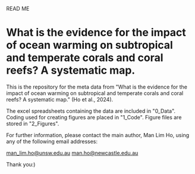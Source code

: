 READ ME
# What is the evidence for the impact of ocean warming on subtropical and temperate corals and coral reefs? A systematic map.
This is the repository for the meta data from "What is the evidence for the impact of ocean warming on subtropical and temperate corals and coral reefs? A systematic map." (Ho et al., 2024).

The excel spreadsheets containing the data are included in "0_Data". Coding used for creating figures are placed in "1_Code". Figure files are stored in "2_Figures".

For further information, please contact the main author, Man Lim Ho, using any of the following email addresses:

man_lim.ho@unsw.edu.au man.ho@newcastle.edu.au

Thank you:)
